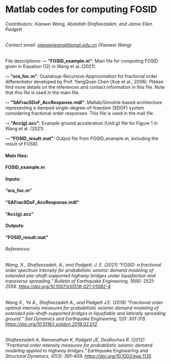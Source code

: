 # Matlab codes for computing FOSID

###### Contributors: Xiaowei Wang, Abdollah Shafieezadeh, and Jamie Ellen Padgett

###### Contact email: xiaoweiwang@tongji.edu.cn (Xiaowei Wang)

File descriptions:
**-- "FOSID_example.m"**: Main file for computing FOSID given in Equation (12) in Wang et al. (2021).

**-- "ora_foc.m"**: Oustaloup-Recursive-Approximation for fractional order differentiator developed by Prof. YangQuan Chen (Xue et al., 2006). Please find more details on the references and contact information in this file. Note that this file is used in the main file.

**-- "SAFracSDoF_AccResponse.mdl"**: Matlab/Simulink-based architecture representing a damped single-degree-of-freedom (SDOF) system considering fractional order responses. This file is used in the mail file.

**-- "Acc(g).acc"**: Example ground acceleration (Unit:g) file for Figure 1 in Wang et al. (2021).

**-- "FOSID_result.mat"**: Output file from FOSID_example.m, including the result of FOSID.

#### Main files:
#### FOSID_example.m
####	Inputs:
####		“ora_foc.m”
####		“SAFracSDoF_AccResponse.mdl”
####		“Acc(g).acc”
####	Outputs: 
####		“FOSID_result.mat”

###### References:
###### Wang, X., Shafieezadeh, A., and Padgett, J. E. (2021) "FOSID: a fractional order spectrum intensity for probabilistic seismic demand modeling of extended pile-shaft-supported highway bridges under liquefaction and transverse spreading." Bulletin of Earthquake Engineering, 19(6): 2531-2559. https://doi.org/10.1007/s10518-021-01082-4
###### Wang X., Ye A., Shafieezadeh A., and Padgett J.E. (2019) “Fractional order optimal intensity measures for probabilistic seismic demand modeling of extended pile-shaft-supported bridges in liquefiable and laterally spreading ground.” Soil Dynamics and Earthquake Engineering, 120: 301-315. https://doi.org/10.1016/j.soildyn.2019.02.012
###### Shafieezadeh A, Ramanathan K, Padgett JE, DesRoches R. (2012) "Fractional order intensity measures for probabilistic seismic demand modeling applied to highway bridges." Earthquake Engineering and Structural Dynamics, 41(3): 391–409. https://doi.org/10.1002/eqe.1135
